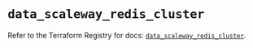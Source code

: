 # `data_scaleway_redis_cluster`

Refer to the Terraform Registry for docs: [`data_scaleway_redis_cluster`](https://registry.terraform.io/providers/scaleway/scaleway/2.42.1/docs/data-sources/redis_cluster).
